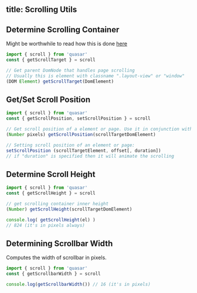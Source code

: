 title: Scrolling Utils
---

## Determine Scrolling Container
Might be worthwhile to read how this is done [here](/components/scroll-observable.html#Determining-Scrolling-Container)
```js
import { scroll } from 'quasar'
const { getScrollTarget } = scroll

// Get parent DomNode that handles page scrolling
// Usually this is element with classname ".layout-view" or "window"
(DOM Element) getScrollTarget(DomElement)
```

## Get/Set Scroll Position
```js
import { scroll } from 'quasar'
const { getScrollPosition, setScrollPosition } = scroll

// Get scroll position of a element or page. Use it in conjunction with `Utils.dom.getScrollTarget()`
(Number pixels) getScrollPosition(scrollTargetDomElement)

// Setting scroll position of an element or page:
setScrollPosition (scrollTargetElement, offset[, duration])
// if "duration" is specified then it will animate the scrolling
```

## Determine Scroll Height
```js
import { scroll } from 'quasar'
const { getScrollHeight } = scroll

// get scrolling container inner height
(Number) getScrollHeight(scrollTargetDomElement)

console.log( getScrollHeight(el) )
// 824 (it's in pixels always)
```

## Determining Scrollbar Width
Computes the width of scrollbar in pixels.

``` js
import { scroll } from 'quasar'
const { getScrollbarWidth } = scroll

console.log(getScrollbarWidth()) // 16 (it's in pixels)
```
